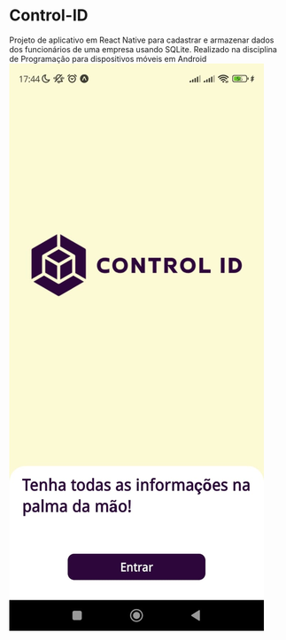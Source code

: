 # Control-ID

Projeto de aplicativo em React Native para cadastrar e armazenar dados dos funcionários de uma empresa usando SQLite.
Realizado na disciplina de Programação para dispositivos móveis em Android
![Captura de tela do aplicativo](imagens/Telas/IMG-20231122-WA0009.jpg)
